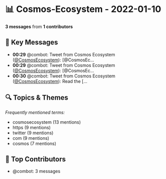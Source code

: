 # 📊 Cosmos-Ecosystem - 2022-01-10
**3 messages** from **1 contributors**

## 💬 Key Messages
- **00:29** @combot: Tweet from Cosmos Ecosystem ([@CosmosEcosystem](https://twitter.com/CosmosEcosystem)):
[@CosmosEc...
- **00:29** @combot: Tweet from Cosmos Ecosystem ([@CosmosEcosystem](https://twitter.com/CosmosEcosystem)):
[@CosmosEc...
- **00:30** @combot: Tweet from Cosmos Ecosystem ([@CosmosEcosystem](https://twitter.com/CosmosEcosystem)):
Read the [...

## 🔍 Topics & Themes
*Frequently mentioned terms:*
- cosmosecosystem (13 mentions)
- https (9 mentions)
- twitter (9 mentions)
- com (9 mentions)
- cosmos (7 mentions)

## 👥 Top Contributors
- @combot: 3 messages